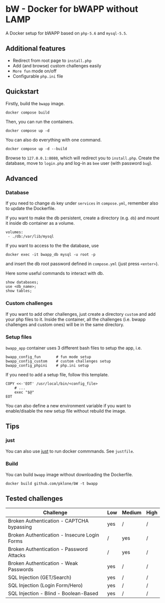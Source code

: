 # bW - Docker for bWAPP without LAMP
A Docker setup for bWAPP based on `php-5.6` and `mysql-5.5`.

## Additional features
- Redirect from root page to `install.php`
- Add (and browse) custom challenges easily
- `More fun` mode on/off
- Configurable `php.ini` file

## Quickstart
Firstly, build the `bwapp` image.
```
docker compose build
```
Then, you can run the containers.
```
docker compose up -d
````
You can also do everything with one command.
```
docker compose up -d --build
```
Browse to `127.0.0.1:8080`, which will redirect you to `install.php`. Create the database, move to `login.php` and log-in as `bee` user (with password `bug`). 

## Advanced
### Database
If you need to change `db` key under `services` in `compose.yml`, remember also to update the Dockerfile. 

If you want to make the db persistent, create a directory (e.g. `db`) and mount it inside db container as a volume.
```
volumes:
 - ./db:/var/lib/mysql
```

If you want to access to the the database, use
```
docker exec -it bwapp_db mysql -u root -p
```
and insert the db root password defined in `compose.yml` (just press `<enter>`).

Here some useful commands to interact with db.
```
show databases;
use <db_name>;
show tables;
```

### Custom challenges
If you want to add other challenges, just create a directory `custom` and add your php files to it. 
Inside the container, all the challenges (i.e. bwapp challenges and custom ones) will be in the same directory.

### Setup files
`bwapp_app` container uses 3 different bash files to setup the app, i.e.
```
bwapp_config_fun       # fun mode setup
bwapp_config_custom    # custom challenges setup 
bwapp_config_phpini    # php.ini setup
```
If you need to add a setup file, follow this template.
```
COPY <<-'EOT' /usr/local/bin/<config_file>
	# ...
	exec "$@"
EOT
```
You can also define a new environment variable if you want to enable/disable the new setup file without rebuild the image.

## Tips
### just
You can also use [just](https://github.com/casey/just) to run docker commmands. See `justfile`.

### Build
You can build `bwapp` image without downloading the Dockerfile.
```
docker build github.com/pklone/bW -t bwapp
```

## Tested challenges

| Challenge                                    | Low | Medium | High |
| -------------------------------------------- | --- | ------ | ---- |
| Broken Authentication - CAPTCHA bypassing    | yes | /      | /    |
| Broken Authentication - Insecure Login Forms | /   | yes    | /    |
| Broken Authentication - Password Attacks     | /   | yes    | /    |
| Broken Authentication - Weak Passwords       | yes | /      | /    |
| SQL Injection (GET/Search)                   | yes | /      | /    |
| SQL Injection (Login Form/Hero)              | yes | /      | /    |
| SQL Injection - Blind - Boolean-Based        | yes | /      | /    |
